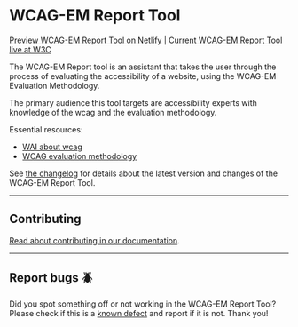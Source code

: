 # WCAG-EM Report Tool

[Preview WCAG-EM Report Tool on Netlify](https://wcag-em-report-tool-2021-redesign.netlify.app/) | [Current WCAG-EM Report Tool live at W3C](https://www.w3.org/WAI/eval/report-tool/)

The WCAG-EM Report tool is an assistant that takes the user through the process of evaluating the accessibility of a website, using the WCAG-EM Evaluation Methodology.

The primary audience this tool targets are accessibility experts with knowledge of the wcag and the evaluation methodology.

Essential resources:

- [WAI about wcag](https://www.w3.org/WAI/standards-guidelines/wcag/)
- [WCAG evaluation methodology](https://www.w3.org/TR/WCAG-EM/)

See [the changelog](CHANGELOG.md) for details about the latest version and changes of the WCAG-EM Report Tool.

---

## Contributing

[Read about contributing in our documentation](./docs/CONTRIBUTING.md).

---

## Report bugs :beetle:

Did you spot something off or not working in the WCAG-EM Report Tool? Please check if this is a [known defect](https://github.com/AccessibilityNL/wcag-em-report-tool/issues?q=is%3Aopen+is%3Aissue+label%3A%22%3Abeetle%3A+Bug%22) and report if it is not.
Thank you!
